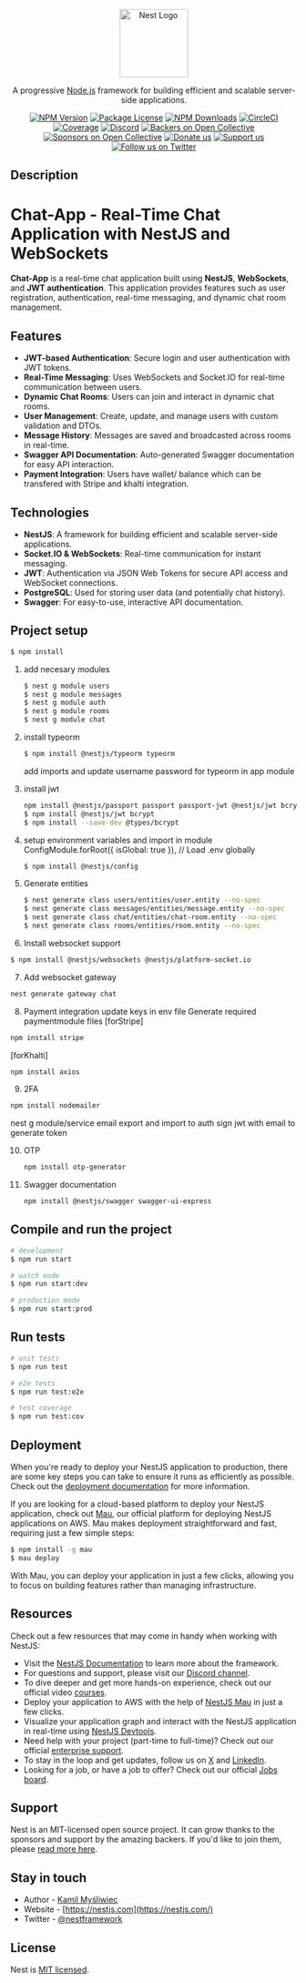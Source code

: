 <p align="center">
  <a href="http://nestjs.com/" target="blank"><img src="https://nestjs.com/img/logo-small.svg" width="120" alt="Nest Logo" /></a>
</p>

[circleci-image]: https://img.shields.io/circleci/build/github/nestjs/nest/master?token=abc123def456
[circleci-url]: https://circleci.com/gh/nestjs/nest

  <p align="center">A progressive <a href="http://nodejs.org" target="_blank">Node.js</a> framework for building efficient and scalable server-side applications.</p>
    <p align="center">
<a href="https://www.npmjs.com/~nestjscore" target="_blank"><img src="https://img.shields.io/npm/v/@nestjs/core.svg" alt="NPM Version" /></a>
<a href="https://www.npmjs.com/~nestjscore" target="_blank"><img src="https://img.shields.io/npm/l/@nestjs/core.svg" alt="Package License" /></a>
<a href="https://www.npmjs.com/~nestjscore" target="_blank"><img src="https://img.shields.io/npm/dm/@nestjs/common.svg" alt="NPM Downloads" /></a>
<a href="https://circleci.com/gh/nestjs/nest" target="_blank"><img src="https://img.shields.io/circleci/build/github/nestjs/nest/master" alt="CircleCI" /></a>
<a href="https://coveralls.io/github/nestjs/nest?branch=master" target="_blank"><img src="https://coveralls.io/repos/github/nestjs/nest/badge.svg?branch=master#9" alt="Coverage" /></a>
<a href="https://discord.gg/G7Qnnhy" target="_blank"><img src="https://img.shields.io/badge/discord-online-brightgreen.svg" alt="Discord"/></a>
<a href="https://opencollective.com/nest#backer" target="_blank"><img src="https://opencollective.com/nest/backers/badge.svg" alt="Backers on Open Collective" /></a>
<a href="https://opencollective.com/nest#sponsor" target="_blank"><img src="https://opencollective.com/nest/sponsors/badge.svg" alt="Sponsors on Open Collective" /></a>
  <a href="https://paypal.me/kamilmysliwiec" target="_blank"><img src="https://img.shields.io/badge/Donate-PayPal-ff3f59.svg" alt="Donate us"/></a>
    <a href="https://opencollective.com/nest#sponsor"  target="_blank"><img src="https://img.shields.io/badge/Support%20us-Open%20Collective-41B883.svg" alt="Support us"></a>
  <a href="https://twitter.com/nestframework" target="_blank"><img src="https://img.shields.io/twitter/follow/nestframework.svg?style=social&label=Follow" alt="Follow us on Twitter"></a>
</p>
  <!--[![Backers on Open Collective](https://opencollective.com/nest/backers/badge.svg)](https://opencollective.com/nest#backer)
  [![Sponsors on Open Collective](https://opencollective.com/nest/sponsors/badge.svg)](https://opencollective.com/nest#sponsor)-->

## Description

# Chat-App - Real-Time Chat Application with NestJS and WebSockets

**Chat-App** is a real-time chat application built using **NestJS**, **WebSockets**, and **JWT authentication**. This application provides features such as user registration, authentication, real-time messaging, and dynamic chat room management.

## Features

- **JWT-based Authentication**: Secure login and user authentication with JWT tokens.
- **Real-Time Messaging**: Uses WebSockets and Socket.IO for real-time communication between users.
- **Dynamic Chat Rooms**: Users can join and interact in dynamic chat rooms.
- **User Management**: Create, update, and manage users with custom validation and DTOs.
- **Message History**: Messages are saved and broadcasted across rooms in real-time.
- **Swagger API Documentation**: Auto-generated Swagger documentation for easy API interaction.
- **Payment Integration**: Users have wallet/ balance which can be transfered with Stripe and khalti integration.

## Technologies

- **NestJS**: A framework for building efficient and scalable server-side applications.
- **Socket.IO & WebSockets**: Real-time communication for instant messaging.
- **JWT**: Authentication via JSON Web Tokens for secure API access and WebSocket connections.
- **PostgreSQL**: Used for storing user data (and potentially chat history).
- **Swagger**: For easy-to-use, interactive API documentation.

## Project setup

```bash
$ npm install
```

1. add necesary modules
   ```bash
   $ nest g module users
   $ nest g module messages
   $ nest g module auth
   $ nest g module rooms
   $ nest g module chat
   ```

2. install typeorm 
   ```bash
   $ npm install @nestjs/typeorm typeorm
   ```
   add imports and update username password for typeorm in app module

3. install jwt
    ```bash
    npm install @nestjs/passport passport passport-jwt @nestjs/jwt bcrypt
    $ npm install @nestjs/jwt bcrypt
    $ npm install --save-dev @types/bcrypt
    ```

4. setup environment variables and import in module
    ConfigModule.forRoot({ isGlobal: true }), // Load .env globally
    ```bash
    $ npm install @nestjs/config
    ```

5. Generate entities
    ```bash
    $ nest generate class users/entities/user.entity --no-spec
    $ nest generate class messages/entities/message.entity --no-spec
    $ nest generate class chat/entities/chat-room.entity --no-spec
    $ nest generate class rooms/entities/room.entity --no-spec
    ```

6. Install websocket support
  ```bash
  $ npm install @nestjs/websockets @nestjs/platform-socket.io
  ```

7. Add websocket gateway
  ```bash
  nest generate gateway chat
  ```
8. Payment integration
  update keys in env file
  Generate required paymentmodule files
  [forStripe]
  ```bash
  npm install stripe
  ```
  [forKhalti]
  ```bash
  npm install axios
  ```

9. 2FA 
  ```bash
  npm install nodemailer
  ```
  nest g module/service email
  export and import to auth
  sign jwt with email to generate token

10. OTP
    ```bash
    npm install otp-generator
    ```
    
11. Swagger documentation
    ```bash
    npm install @nestjs/swagger swagger-ui-express
    ```


## Compile and run the project

```bash
# development
$ npm run start

# watch mode
$ npm run start:dev

# production mode
$ npm run start:prod
```

## Run tests

```bash
# unit tests
$ npm run test

# e2e tests
$ npm run test:e2e

# test coverage
$ npm run test:cov
```

## Deployment

When you're ready to deploy your NestJS application to production, there are some key steps you can take to ensure it runs as efficiently as possible. Check out the [deployment documentation](https://docs.nestjs.com/deployment) for more information.

If you are looking for a cloud-based platform to deploy your NestJS application, check out [Mau](https://mau.nestjs.com), our official platform for deploying NestJS applications on AWS. Mau makes deployment straightforward and fast, requiring just a few simple steps:

```bash
$ npm install -g mau
$ mau deploy
```

With Mau, you can deploy your application in just a few clicks, allowing you to focus on building features rather than managing infrastructure.

## Resources

Check out a few resources that may come in handy when working with NestJS:

- Visit the [NestJS Documentation](https://docs.nestjs.com) to learn more about the framework.
- For questions and support, please visit our [Discord channel](https://discord.gg/G7Qnnhy).
- To dive deeper and get more hands-on experience, check out our official video [courses](https://courses.nestjs.com/).
- Deploy your application to AWS with the help of [NestJS Mau](https://mau.nestjs.com) in just a few clicks.
- Visualize your application graph and interact with the NestJS application in real-time using [NestJS Devtools](https://devtools.nestjs.com).
- Need help with your project (part-time to full-time)? Check out our official [enterprise support](https://enterprise.nestjs.com).
- To stay in the loop and get updates, follow us on [X](https://x.com/nestframework) and [LinkedIn](https://linkedin.com/company/nestjs).
- Looking for a job, or have a job to offer? Check out our official [Jobs board](https://jobs.nestjs.com).

## Support

Nest is an MIT-licensed open source project. It can grow thanks to the sponsors and support by the amazing backers. If you'd like to join them, please [read more here](https://docs.nestjs.com/support).

## Stay in touch

- Author - [Kamil Myśliwiec](https://twitter.com/kammysliwiec)
- Website - [https://nestjs.com](https://nestjs.com/)
- Twitter - [@nestframework](https://twitter.com/nestframework)

## License

Nest is [MIT licensed](https://github.com/nestjs/nest/blob/master/LICENSE).
